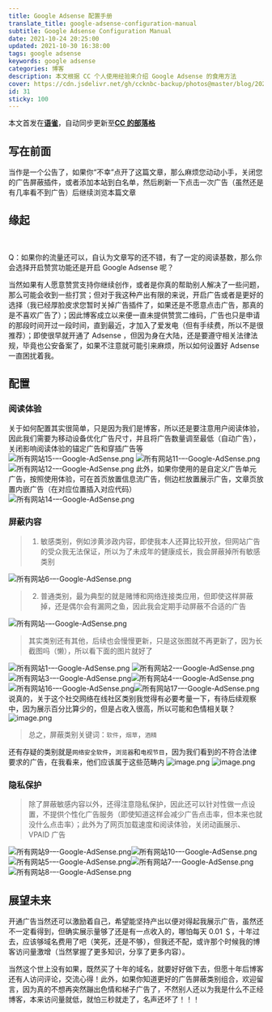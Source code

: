 ```yaml
---
title: Google Adsense 配置手册
translate_title: google-adsense-configuration-manual
subtitle: Google Adsense Configuration Manual
date: 2021-10-24 20:25:00
updated: 2021-10-30 16:38:00
tags: google adsense
keywords: google adsense
categories: 博客
description: 本文根据 CC 个人使用经验来介绍 Google Adsense 的食用方法
cover: https://cdn.jsdelivr.net/gh/ccknbc-backup/photos@master/blog/2021-10-24~20-21-41.webp
id: 31
sticky: 100
---
```


本文首发在[**语雀**](https://www.yuque.com/ccknbc/blog/31)，自动同步更新至[**CC 的部落格**](https://blog.ccknbc.cc/posts/google-adsense-configuration-manual)
**​**

## 写在前面

当作是一个公告了，如果你“不幸”点开了这篇文章，那么麻烦您动动小手，关闭您的广告屏蔽插件，或者添加本站到白名单，然后刷新一下点击一次广告（虽然还是有几率看不到广告）后继续浏览本篇文章
​

## 缘起

**​**

Q：如果你的流量还可以，自认为文章写的还不错，有了一定的阅读基数，那么你会选择开启赞赏功能还是开启 Google Adsense 呢？
​

当然如果有人愿意赞赏支持你继续创作，或者是你真的帮助别人解决了一些问题，那么可能会收到一些打赏；但对于我这种产出有限的来说，开启广告或者是更好的选择（我已经厚脸皮求您暂时关掉广告插件了，如果还是不愿意点击广告，那真的是不喜欢广告了）；因此博客成立以来便一直未提供赞赏二维码，广告也只是申请的那段时间开过一段时间，直到最近，才加入了爱发电（但有手续费，所以不是很推荐）；即使很早就开通了 Adsense ，但因为身在大陆，还是要遵守相关法律法规，毕竟也公安备案了，如果不注意就可能引来麻烦，所以如何设置好 Adsense 一直困扰着我。
​

## 配置

### 阅读体验

关于如何配置其实很简单，只是因为我们是博客，所以还是要注意用户阅读体验，因此我们需要为移动设备优化广告尺寸，并且将广告数量调至最低（自动广告），关闭影响阅读体验的锚定广告和穿插广告等
![所有网站15-–-Google-AdSense.png](https://cdn.nlark.com/yuque/0/2021/png/8391407/1635428346469-f4520c37-4d94-45c7-b508-82c486ab7f63.png#clientId=ud2d03121-7696-4&from=drop&id=u34996628&margin=%5Bobject%20Object%5D&name=%E6%89%80%E6%9C%89%E7%BD%91%E7%AB%9915-%E2%80%93-Google-AdSense.png&originHeight=536&originWidth=900&originalType=binary&ratio=1&size=54095&status=done&style=none&taskId=ueafa19b2-49e6-472a-9db4-36ef7af8503)
![所有网站11-–-Google-AdSense.png](https://cdn.nlark.com/yuque/0/2021/png/8391407/1635428396535-48847476-a0f6-48b9-a9d6-03ca4b239f7f.png#clientId=ud2d03121-7696-4&from=drop&id=uc3d9ad6f&margin=%5Bobject%20Object%5D&name=%E6%89%80%E6%9C%89%E7%BD%91%E7%AB%9911-%E2%80%93-Google-AdSense.png&originHeight=666&originWidth=451&originalType=binary&ratio=1&size=53097&status=done&style=none&taskId=u21478629-a5bb-47c0-8e93-0368c7e5da4)
![所有网站12-–-Google-AdSense.png](https://cdn.nlark.com/yuque/0/2021/png/8391407/1635428402109-0b01d130-db6a-4287-9108-d3f62c216bb3.png#clientId=ud2d03121-7696-4&from=drop&id=u617414fc&margin=%5Bobject%20Object%5D&name=%E6%89%80%E6%9C%89%E7%BD%91%E7%AB%9912-%E2%80%93-Google-AdSense.png&originHeight=1385&originWidth=449&originalType=binary&ratio=1&size=58805&status=done&style=none&taskId=uf602eea2-118b-47f7-ac3a-55fc796c845)
此外，如果你使用的是自定义广告单元广告，按照使用体验，可在首页放置信息流广告，侧边栏放置展示广告，文章页放置内嵌广告（在对应位置插入对应代码）
![所有网站14-–-Google-AdSense.png](https://cdn.nlark.com/yuque/0/2021/png/8391407/1635428577592-1583d7c2-dda4-4528-af6e-b84be4133140.png#clientId=ud2d03121-7696-4&from=drop&id=uf58ebec4&margin=%5Bobject%20Object%5D&name=%E6%89%80%E6%9C%89%E7%BD%91%E7%AB%9914-%E2%80%93-Google-AdSense.png&originHeight=1126&originWidth=1920&originalType=binary&ratio=1&size=186457&status=done&style=none&taskId=ue97a6c12-617c-4f0b-8c80-d37b7bf495d)

### 屏蔽内容

> 1. 敏感类别，例如涉黄涉政内容，即使我本人还算比较开放，但网站广告的受众我无法保证，所以为了未成年的健康成长，我会屏蔽掉所有敏感类别

![所有网站6-–-Google-AdSense.png](https://cdn.nlark.com/yuque/0/2021/png/8391407/1635427678324-df66d562-828f-458c-95a1-da0418b89a55.png#clientId=ud2d03121-7696-4&from=drop&id=u28c67ee4&margin=%5Bobject%20Object%5D&name=%E6%89%80%E6%9C%89%E7%BD%91%E7%AB%996-%E2%80%93-Google-AdSense.png&originHeight=1437&originWidth=1920&originalType=binary&ratio=1&size=188540&status=done&style=none&taskId=u8a560340-a133-4274-b543-71059d864cf)

> 2. 普通类别，最为典型的就是赌博和网络连接类应用，但即使这样屏蔽掉，还是偶尔会有漏网之鱼，因此我会定期手动屏蔽不合适的广告

![所有网站-–-Google-AdSense.png](https://cdn.nlark.com/yuque/0/2021/png/8391407/1635427863020-de9f1391-95d7-4794-9c6b-b4b716b92b63.png#clientId=ud2d03121-7696-4&from=drop&id=ub032e38e&margin=%5Bobject%20Object%5D&name=%E6%89%80%E6%9C%89%E7%BD%91%E7%AB%99-%E2%80%93-Google-AdSense.png&originHeight=2471&originWidth=1920&originalType=binary&ratio=1&size=371923&status=done&style=none&taskId=u464ad97d-52dd-44c1-89b2-26620541000)

> 其实类别还有其他，后续也会慢慢更新，只是这张图就不再更新了，因为长截图吗（懒），所以看下面的图片就好了

![所有网站1-–-Google-AdSense.png](https://cdn.nlark.com/yuque/0/2021/png/8391407/1635427884580-ac7e7e2e-a27a-4005-9169-9283b02e0aef.png#clientId=ud2d03121-7696-4&from=drop&id=uacd846f0&margin=%5Bobject%20Object%5D&name=%E6%89%80%E6%9C%89%E7%BD%91%E7%AB%991-%E2%80%93-Google-AdSense.png&originHeight=1026&originWidth=1920&originalType=binary&ratio=1&size=167430&status=done&style=none&taskId=u40757193-cf4f-40e1-b830-77fa250ad52)
![所有网站2-–-Google-AdSense.png](https://cdn.nlark.com/yuque/0/2021/png/8391407/1635427903527-4d4de4a0-8509-485c-b508-b2ec35a3f59e.png#clientId=ud2d03121-7696-4&from=drop&id=u825a6f03&margin=%5Bobject%20Object%5D&name=%E6%89%80%E6%9C%89%E7%BD%91%E7%AB%992-%E2%80%93-Google-AdSense.png&originHeight=200&originWidth=1390&originalType=binary&ratio=1&size=41118&status=done&style=none&taskId=u6e59097f-d658-4c24-b97a-3a34b224a3a)
![所有网站3-–-Google-AdSense.png](https://cdn.nlark.com/yuque/0/2021/png/8391407/1635427910515-bda36ebb-6767-44da-ae60-3ae4065a2a12.png#clientId=ud2d03121-7696-4&from=drop&id=u1db67d41&margin=%5Bobject%20Object%5D&name=%E6%89%80%E6%9C%89%E7%BD%91%E7%AB%993-%E2%80%93-Google-AdSense.png&originHeight=391&originWidth=1380&originalType=binary&ratio=1&size=74911&status=done&style=none&taskId=u13b1ca38-4653-4bd1-accb-f937fc1eff8)![所有网站4-–-Google-AdSense.png](https://cdn.nlark.com/yuque/0/2021/png/8391407/1635427917121-d47b5ed8-55b3-45ab-b12d-8c24d14c2784.png#clientId=ud2d03121-7696-4&from=drop&id=ubdca728c&margin=%5Bobject%20Object%5D&name=%E6%89%80%E6%9C%89%E7%BD%91%E7%AB%994-%E2%80%93-Google-AdSense.png&originHeight=177&originWidth=1372&originalType=binary&ratio=1&size=46106&status=done&style=none&taskId=u3719f3a6-5647-45e0-babf-ee77f651c28)![所有网站16-–-Google-AdSense.png](https://cdn.nlark.com/yuque/0/2021/png/8391407/1635427952977-dcf2645b-5b32-41ea-87fd-26f0174e90e9.png#clientId=ud2d03121-7696-4&from=drop&id=u3669b3b1&margin=%5Bobject%20Object%5D&name=%E6%89%80%E6%9C%89%E7%BD%91%E7%AB%9916-%E2%80%93-Google-AdSense.png&originHeight=892&originWidth=1920&originalType=binary&ratio=1&size=493330&status=done&style=none&taskId=u70491bc9-040e-4c13-bccd-11310a1e6bd)![所有网站17-–-Google-AdSense.png](https://cdn.nlark.com/yuque/0/2021/png/8391407/1635427965638-fe4fec45-0413-444f-88fe-4a0e9a4aefcf.png#clientId=ud2d03121-7696-4&from=drop&id=u546bcac0&margin=%5Bobject%20Object%5D&name=%E6%89%80%E6%9C%89%E7%BD%91%E7%AB%9917-%E2%80%93-Google-AdSense.png&originHeight=892&originWidth=1920&originalType=binary&ratio=1&size=357143&status=done&style=none&taskId=u300930e4-0dd9-48c0-b830-cbed994b160)
说真的，关于这个社交网络在线社区类别我觉得有必要考量一下，有待后续观察中，因为展示百分比算少的，但是占收入很高，所以可能和色情相关联？
![image.png](https://cdn.nlark.com/yuque/0/2021/png/8391407/1635581743419-6fb8762e-ddbb-4580-8605-4b5ce5d578a8.png#clientId=u7aab50a4-01af-4&from=paste&id=ua452a6cd&margin=%5Bobject%20Object%5D&name=image.png&originHeight=560&originWidth=841&originalType=binary&ratio=1&size=40621&status=done&style=none&taskId=u66017954-922e-4518-a776-824897d27db)

> 总之，屏蔽类别关键词：`软件`，`烟草`，`酒精`​

还有存疑的类别就是`网络安全软件`，`浏览器`和`电视节目`，因为我们看到的不符合法律要求的广告，在我看来，他们应该属于这些范畴内
![image.png](https://cdn.nlark.com/yuque/0/2021/png/8391407/1635583311753-d05538e3-ecca-4018-a312-d15d225a49bc.png#clientId=u7aab50a4-01af-4&from=paste&id=u36d34177&margin=%5Bobject%20Object%5D&name=image.png&originHeight=254&originWidth=1376&originalType=binary&ratio=1&size=36573&status=done&style=none&taskId=ua9609a93-0a86-4140-bf73-34ed7b57951)
![image.png](https://cdn.nlark.com/yuque/0/2021/png/8391407/1635582314358-9009611c-3999-490c-bca3-374058af2c9d.png#clientId=u7aab50a4-01af-4&from=paste&height=257&id=u372c93c5&margin=%5Bobject%20Object%5D&name=image.png&originHeight=513&originWidth=1385&originalType=binary&ratio=1&size=57515&status=done&style=none&taskId=uf498f87a-8ca0-40fa-a6d9-7cc16fdaf27&width=692.5)

### 隐私保护

> 除了屏蔽敏感内容以外，还得注意隐私保护，因此还可以针对性做一点设置，不提供个性化广告服务（即使知道这样会减少广告点击率，但本来也就没什么点击率）；此外为了网页加载速度和阅读体验，关闭动画展示、VPAID 广告

![所有网站9-–-Google-AdSense.png](https://cdn.nlark.com/yuque/0/2021/png/8391407/1635428112922-e64ca989-4c5e-4c23-beb5-48fb7100af82.png#clientId=ud2d03121-7696-4&from=drop&id=u1a63438b&margin=%5Bobject%20Object%5D&name=%E6%89%80%E6%9C%89%E7%BD%91%E7%AB%999-%E2%80%93-Google-AdSense.png&originHeight=1346&originWidth=1920&originalType=binary&ratio=1&size=247803&status=done&style=none&taskId=uc83adc33-68aa-4817-a8fe-6b76dfed387)![所有网站10-–-Google-AdSense.png](https://cdn.nlark.com/yuque/0/2021/png/8391407/1635428120761-09d27159-76e4-4998-8587-aa9404d438cf.png#clientId=ud2d03121-7696-4&from=drop&id=u298d1df8&margin=%5Bobject%20Object%5D&name=%E6%89%80%E6%9C%89%E7%BD%91%E7%AB%9910-%E2%80%93-Google-AdSense.png&originHeight=892&originWidth=1920&originalType=binary&ratio=1&size=154539&status=done&style=none&taskId=u4a34a550-78ff-4010-ac2b-934b73f1b7c)
![所有网站5-–-Google-AdSense.png](https://cdn.nlark.com/yuque/0/2021/png/8391407/1635428210581-3a98a62e-76aa-4b1c-845b-ad4b4be80e51.png#clientId=ud2d03121-7696-4&from=drop&id=u1d91d2de&margin=%5Bobject%20Object%5D&name=%E6%89%80%E6%9C%89%E7%BD%91%E7%AB%995-%E2%80%93-Google-AdSense.png&originHeight=787&originWidth=1432&originalType=binary&ratio=1&size=142742&status=done&style=none&taskId=uc5daad4d-4a39-44d8-9c8b-daaa36b4c7c)![所有网站7-–-Google-AdSense.png](https://cdn.nlark.com/yuque/0/2021/png/8391407/1635428224004-548d863d-d1dc-480e-8890-be1e3b991334.png#clientId=ud2d03121-7696-4&from=drop&id=uf7edb613&margin=%5Bobject%20Object%5D&name=%E6%89%80%E6%9C%89%E7%BD%91%E7%AB%997-%E2%80%93-Google-AdSense.png&originHeight=1153&originWidth=1920&originalType=binary&ratio=1&size=233451&status=done&style=none&taskId=ub77f964b-318a-4278-a713-1048ff91c53)![所有网站8-–-Google-AdSense.png](https://cdn.nlark.com/yuque/0/2021/png/8391407/1635428232516-413c44a4-7f1e-42f8-850e-b05f7cf51720.png#clientId=ud2d03121-7696-4&from=drop&id=u58c0bf14&margin=%5Bobject%20Object%5D&name=%E6%89%80%E6%9C%89%E7%BD%91%E7%AB%998-%E2%80%93-Google-AdSense.png&originHeight=1063&originWidth=1920&originalType=binary&ratio=1&size=229192&status=done&style=none&taskId=u8aca170f-9028-45d0-9138-2cadca9aeb9)

## 展望未来

开通广告当然还可以激励着自己，希望能坚持产出以便对得起我展示广告，虽然还不一定看得到，但确实展示量够了还是有一点收入的，哪怕每天 0.01 ＄，十年过去，应该够域名费用了吧（笑死，还是不够），但我还不配，或许那个时候我的博客访问量激增（当然掌握了更多知识，分享了更多内容）。
​

当然这个世上没有如果，既然买了十年的域名，就要好好做下去，但愿十年后博客还有人访问评论，交流心得！此外，如果你知道更好的广告屏蔽类别组合，欢迎留言，因为真的不想再突然蹦出色情和梯子广告了，不然别人还以为我是什么不正经博客，本来访问量就低，就怕三秒就走了，名声还坏了！！！

